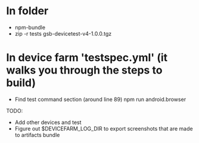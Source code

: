 # In folder 

 - npm-bundle
 - zip -r tests gsb-devicetest-v4-1.0.0.tgz

# In device farm 'testspec.yml' (it walks you through the steps to build)

- Find test command section (around line 89)
  npm run android.browser

TODO:

- Add other devices and test 
- Figure out $DEVICEFARM_LOG_DIR to export screenshots that are made to artifacts bundle


